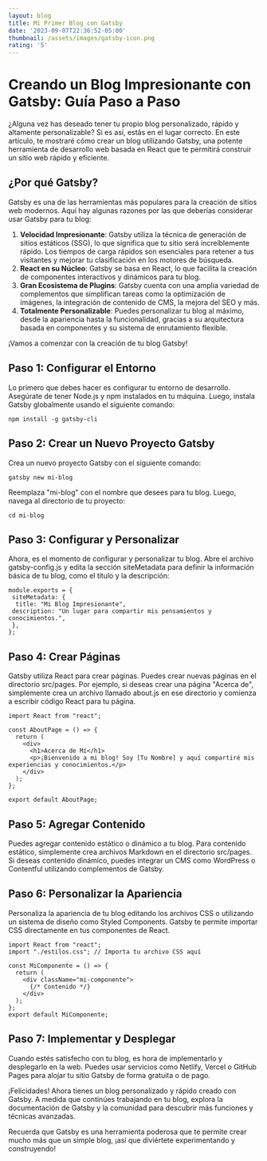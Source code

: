 ```yaml
---
layout: blog
title: Mi Primer Blog con Gatsby
date: '2023-09-07T22:36:52-05:00'
thumbnail: /assets/images/gatsby-icon.png
rating: '5'
---
```

#  Creando un Blog Impresionante con Gatsby: Guía Paso a Paso

¿Alguna vez has deseado tener tu propio blog personalizado, rápido y altamente personalizable? Si es así, estás en el lugar correcto. En este artículo, te mostraré cómo crear un blog utilizando Gatsby, una potente herramienta de desarrollo web basada en React que te permitirá construir un sitio web rápido y eficiente.

##  ¿Por qué Gatsby?

Gatsby es una de las herramientas más populares para la creación de sitios web modernos. Aquí hay algunas razones por las que deberías considerar usar Gatsby para tu blog:

1. **Velocidad Impresionante**: Gatsby utiliza la técnica de generación de sitios estáticos (SSG), lo que significa que tu sitio será increíblemente rápido. Los tiempos de carga rápidos son esenciales para retener a tus visitantes y mejorar tu clasificación en los motores de búsqueda.
2. **React en su Núcleo**: Gatsby se basa en React, lo que facilita la creación de componentes interactivos y dinámicos para tu blog.
3. **Gran Ecosistema de Plugins**: Gatsby cuenta con una amplia variedad de complementos que simplifican tareas como la optimización de imágenes, la integración de contenido de CMS, la mejora del SEO y más.
4. **Totalmente Personalizable**: Puedes personalizar tu blog al máximo, desde la apariencia hasta la funcionalidad, gracias a su arquitectura basada en componentes y su sistema de enrutamiento flexible.

¡Vamos a comenzar con la creación de tu blog Gatsby!

##  Paso 1: Configurar el Entorno

Lo primero que debes hacer es configurar tu entorno de desarrollo. Asegúrate de tener Node.js y npm instalados en tu máquina. Luego, instala Gatsby globalmente usando el siguiente comando:

```
npm install -g gatsby-cli
```

## Paso 2: Crear un Nuevo Proyecto Gatsby

Crea un nuevo proyecto Gatsby con el siguiente comando:

```
gatsby new mi-blog
```

Reemplaza "mi-blog" con el nombre que desees para tu blog. Luego, navega al directorio de tu proyecto:

```
cd mi-blog
```

## Paso 3: Configurar y Personalizar

Ahora, es el momento de configurar y personalizar tu blog. Abre el archivo gatsby-config.js y edita la sección siteMetadata para definir la información básica de tu blog, como el título y la descripción:

```
module.exports = {
 siteMetadata: {
  title: "Mi Blog Impresionante",
 description: "Un lugar para compartir mis pensamientos y conocimientos.",
 },
};
```

## Paso 4: Crear Páginas

Gatsby utiliza React para crear páginas. Puedes crear nuevas páginas en el directorio src/pages. Por ejemplo, si deseas crear una página "Acerca de", simplemente crea un archivo llamado about.js en ese directorio y comienza a escribir código React para tu página.

```
import React from "react";

const AboutPage = () => {
  return (
    <div>
      <h1>Acerca de Mí</h1>
      <p>¡Bienvenido a mi blog! Soy [Tu Nombre] y aquí compartiré mis experiencias y conocimientos.</p>
    </div>
  );
};

export default AboutPage;
```

## Paso 5: Agregar Contenido

Puedes agregar contenido estático o dinámico a tu blog. Para contenido estático, simplemente crea archivos Markdown en el directorio src/pages. Si deseas contenido dinámico, puedes integrar un CMS como WordPress o Contentful utilizando complementos de Gatsby.

## Paso 6: Personalizar la Apariencia

Personaliza la apariencia de tu blog editando los archivos CSS o utilizando un sistema de diseño como Styled Components. Gatsby te permite importar CSS directamente en tus componentes de React.

```
import React from "react";
import "./estilos.css"; // Importa tu archivo CSS aquí

const MiComponente = () => {
  return (
    <div className="mi-componente">
      {/* Contenido */}
    </div>
  );
};
export default MiComponente; 
```

## Paso 7: Implementar y Desplegar

Cuando estés satisfecho con tu blog, es hora de implementarlo y desplegarlo en la web. Puedes usar servicios como Netlify, Vercel o GitHub Pages para alojar tu sitio Gatsby de forma gratuita o de pago.

¡Felicidades! Ahora tienes un blog personalizado y rápido creado con Gatsby. A medida que continúes trabajando en tu blog, explora la documentación de Gatsby y la comunidad para descubrir más funciones y técnicas avanzadas.

Recuerda que Gatsby es una herramienta poderosa que te permite crear mucho más que un simple blog, ¡así que diviértete experimentando y construyendo!
